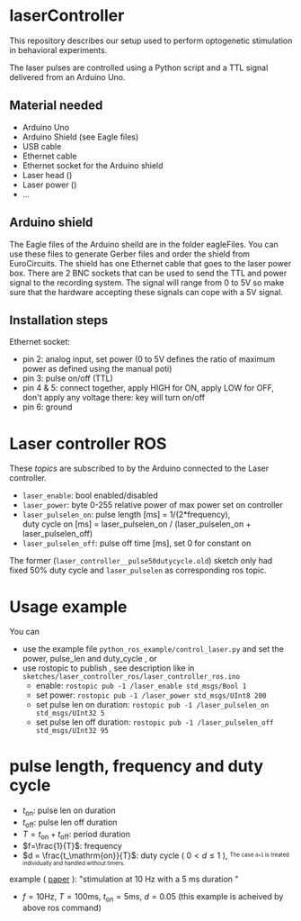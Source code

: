# laserController

This repository describes our setup used to perform optogenetic stimulation in behavioral experiments. 

The laser pulses are controlled using a Python script and a TTL signal delivered from an Arduino Uno.

## Material needed

* Arduino Uno
* Arduino Shield (see Eagle files)
* USB cable
* Ethernet cable
* Ethernet socket for the Arduino shield
* Laser head ()
* Laser power ()
* ...

## Arduino shield

The Eagle files of the Arduino sheild are in the folder eagleFiles. You can use these files to generate Gerber files and order the shield from EuroCircuits.
The shield has one Ethernet cable that goes to the laser power box. There are 2 BNC sockets that can be used to send the TTL and power signal to the recording system. The signal will range from 0 to 5V so make sure that the hardware accepting these signals can cope with a 5V signal.

## Installation steps

Ethernet socket:
* pin 2: analog input, set power (0 to 5V defines the ratio of maximum power as defined using the manual poti)
* pin 3: pulse on/off (TTL)
* pin 4 & 5: connect together, apply HIGH for ON, apply LOW for OFF, don't apply any voltage there: key will turn on/off
* pin 6: ground

# Laser controller ROS

These *topics* are subscribed to by the Arduino connected to the Laser controller.

 *   `laser_enable`: bool enabled/disabled
 *   `laser_power`: byte 0-255 relative power of max power set on controller
 *   `laser_pulselen_on`: pulse length [ms] = 1/(2*frequency),  
       duty cycle on [ms] = laser_pulselen_on / (laser_pulselen_on + laser_pulselen_off)
 *   `laser_pulselen_off`: pulse off time [ms], set 0 for constant on

The former (`laser_controller__pulse50dutycycle.old`) sketch only had fixed 50% duty cycle and `laser_pulselen` as corresponding ros topic.


# Usage example
 You can
 - use the example file `python_ros_example/control_laser.py` and set the power, pulse_len and duty_cycle , or
 - use rostopic to publish , see description like in `sketches/laser_controller_ros/laser_controller_ros.ino`
     *   enable: `rostopic pub -1 /laser_enable std_msgs/Bool 1`
     *   set power: `rostopic pub -1 /laser_power std_msgs/UInt8 200`
     *   set pulse len on duration: `rostopic pub -1 /laser_pulselen_on std_msgs/UInt32 5`
     *   set pulse len off duration: `rostopic pub -1 /laser_pulselen_off std_msgs/UInt32 95`

# pulse length, frequency and duty cycle
- $t_\mathrm{on}$: pulse len on duration
- $t_\mathrm{off}$: pulse len off duration
- $T=t_\mathrm{on}+t_\mathrm{off}$: period duration
- $f=\frac{1}{T}$: frequency
- $d = \frac{t_\mathrm{on}}{T}$: duty cycle ( $0 < d \leq 1$ ), <sup><sub>The case `d=1` is treated individually and handled without timers.</sub></sup>

example ( [paper](https://pubmed.ncbi.nlm.nih.gov/35584671/) ):
"stimulation at 10 Hz with a 5 ms duration "
- $f=10\mathrm{Hz},\ T=100\mathrm{ms},\ t_\mathrm{on}=5\mathrm{ms},\ d=0.05$  (this example is acheived by above ros command)


